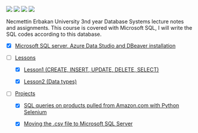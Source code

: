 ![](https://img.shields.io/badge/Microsoft-666666?style=for-the-badge&logo=microsoft&logoColor=white) ![](https://img.shields.io/badge/Microsoft%20SQL%20Server-CC2927?style=for-the-badge&logo=microsoft%20sql%20server&logoColor=white) ![](https://img.shields.io/badge/microsoft%20azure-0089D6?style=for-the-badge&logo=microsoft-azure&logoColor=white) ![](https://img.shields.io/badge/Ubuntu-E95420?style=for-the-badge&logo=ubuntu&logoColor=white)

Necmettin Erbakan University 3nd year Database Systems lecture notes and assignments. This course is covered with Microsoft SQL, I will write the SQL codes according to this database.

* [x] [Microsoft SQL server, Azure Data Studio and DBeaver installation](/MSSQLInstallation.md)

* [ ] [Lessons](/Lessons/) 
    
    * [x] [Lesson1 (CREATE, INSERT, UPDATE, DELETE, SELECT)](/Lessons/Lesson1.sql)
    
    * [x] [Lesson2 (Data types)](/Lessons/Lesson2.md)

* [ ] [Projects](/Projects/)

    * [x] [SQL queries on products pulled from Amazon.com with Python Selenium](/Projects/AmazonMSSQLProject/)

    * [x] [Moving the .csv file to Microsoft SQL Server](/Projects/PdtoDB/)

